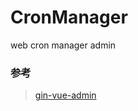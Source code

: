 # CronManager
web cron manager admin


### 参考
> [gin-vue-admin](https://github.com/flipped-aurora/gin-vue-admin)